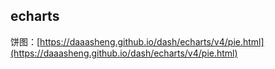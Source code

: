 
## echarts

饼图：[https://daaasheng.github.io/dash/echarts/v4/pie.html](https://daaasheng.github.io/dash/echarts/v4/pie.html)

